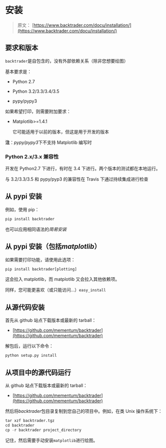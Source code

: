 # 安装

> 原文： [https://www.backtrader.com/docu/installation/](https://www.backtrader.com/docu/installation/)

## 要求和版本

`backtrader`是自包含的，没有外部依赖关系（除非您想要绘图）

基本要求是：

*   Python 2.7

*   Python 3.2/3.3/3.4/3.5

*   pypy/pypy3

如果希望打印，则需要附加要求：

*   Matplotlib>=1.4.1

    它可能适用于以前的版本，但这是用于开发的版本

**注**：*pypy/pypy3*下不支持 Matplotlib 编写时

### Python 2.x/3.x 兼容性

开发在 Python2.7 下进行，有时在 3.4 下进行。两个版本的测试都在本地运行。

与 3.2/3.3/3.5 和 pypy/pyp3 的兼容性在 Travis 下通过持续集成进行检查

## 从 pypi 安装

例如，使用 pip：

```py
pip install backtrader 
```

也可以应用相同语法的*简易安装*

## 从 pypi 安装（包括*matplotlib*）

如果需要打印功能，请使用此选项：

```py
pip install backtrader[plotting] 
```

这会拉入 matplotlib，而 matplotlib 又会拉入其他依赖项。

同样，您可能更喜欢（或只能访问…）`easy_install`

## 从源代码安装

首先从 github 站点下载版本或最新的 tarball：

*   [https://github.com/mementum/backtrader](https://github.com/mementum/backtrader)

解包后，运行以下命令：

```py
python setup.py install 
```

## 从项目中的源代码运行

从 github 站点下载版本或最新的 tarball：

*   [https://github.com/mementum/backtrader](https://github.com/mementum/backtrader)

然后将*backtrader*包目录复制到您自己的项目中。例如，在类 Unix 操作系统下：

```py
tar xzf backtrader.tgz
cd backtrader
cp -r backtrader project_directory 
```

记住，然后需要手动安装`matplotlib`进行绘图。